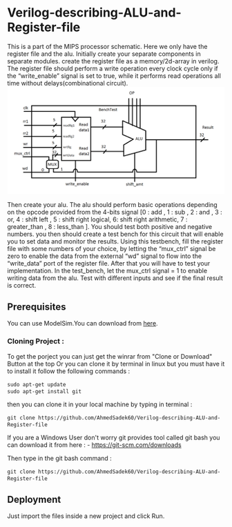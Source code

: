 # Verilog-describing-ALU-and-Register-file
This is a part of the MIPS processor schematic. Here we only have the register file and the alu. 
Initially create your separate components in separate modules. 
create the register file as a memory/2d-array in verilog. 
The register file should perform a write operation every clock cycle only if the “write_enable” signal is set to true, 
while it performs read operations all time without delays(combinational circuit). 
![alt text](https://github.com/AhmedSadek60/Verilog-describing-ALU-and-Register-file/blob/master/pic.png)

Then create your alu. The alu should perform basic operations depending on the opcode provided from the 4-bits signal 
[0 : add , 1 : sub , 2 : and , 3 : or, 4 : shift left , 5 : shift right logical, 6: shift right arithmetic,
 7 : greater_than , 8 : less_than ]. You should test both positive and negative numbers. 
you then should create a test bench for this circuit that will enable you to set data and monitor the results. 
Using this testbench, fill the register file with some numbers of your choice, by letting the “mux_ctrl” signal be zero 
to enable the data from the external “wd” signal to flow into the “write_data” port of the register file. 
After that you will have to test your implementation. 
In the test_bench, let the mux_ctrl signal = 1 to enable writing data from the alu.
Test with different inputs and see if the final result is correct. 

## Prerequisites

You can use ModelSim.You can download from [here](https://www.mentor.com/company/higher_ed/modelsim-student-edition).

### Cloning Project :
To get the porject you can just get the winrar from "Clone or Download" Button at the top
Or you can clone it by terminal in linux but you must have it to install it follow the following commands :
```
sudo apt-get update
sudo apt-get install git
```
then you can clone it in your local machine by typing in terminal :
```
git clone https://github.com/AhmedSadek60/Verilog-describing-ALU-and-Register-file
```
If you are a Windows User don't worry git provides tool called git bash you can download it from here : - https://git-scm.com/downloads

Then type in the git bash command :
```
git clone https://github.com/AhmedSadek60/Verilog-describing-ALU-and-Register-file
```


## Deployment

Just import the files inside a new project and click Run.
